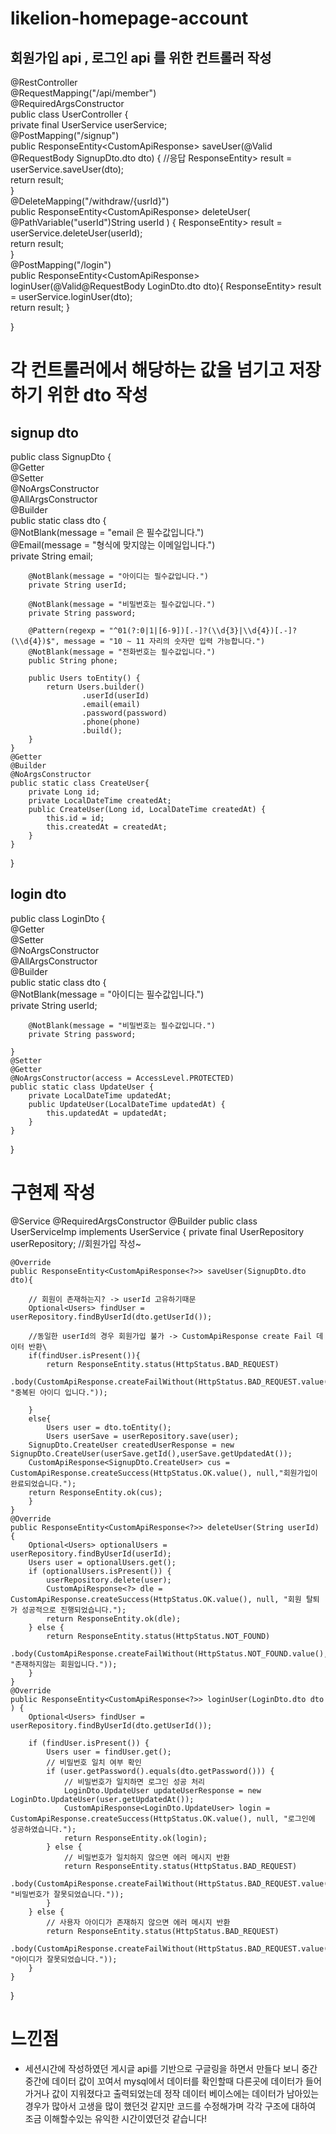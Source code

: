 # likelion-homepage-account

## 회원가입 api , 로그인 api 를 위한 컨트롤러 작성

@RestController  
@RequestMapping("/api/member")  
@RequiredArgsConstructor  
public class UserController {  
    private final UserService userService;  
    @PostMapping("/signup")  
    public ResponseEntity<CustomApiResponse<?>> saveUser(@Valid @RequestBody SignupDto.dto dto) {    
        //응답  
        ResponseEntity<CustomApiResponse<?>> result = userService.saveUser(dto);  
        return result;  
    }  
    @DeleteMapping("/withdraw/{usrId}")  
    public ResponseEntity<CustomApiResponse<?>> deleteUser(  
            @PathVariable("userId")String userId  
            ) {  
        ResponseEntity<CustomApiResponse<?>> result = userService.deleteUser(userId);  
        return result;  
    }  
    @PostMapping("/login")  
    public ResponseEntity<CustomApiResponse<?>> loginUser(@Valid@RequestBody LoginDto.dto dto){  
        ResponseEntity<CustomApiResponse<?>> result = userService.loginUser(dto);  
        return result;
    }  

}  

# 각 컨트롤러에서 해당하는 값을 넘기고 저장하기 위한 dto 작성
## signup dto

public class SignupDto {  
    @Getter  
    @Setter  
    @NoArgsConstructor  
    @AllArgsConstructor  
    @Builder  
public static class dto {  
        @NotBlank(message = "email 은 필수값입니다.")  
        @Email(message = "형식에 맞지않는 이메일입니다.")  
        private String email;  

        @NotBlank(message = "아이디는 필수값입니다.") 
        private String userId;

        @NotBlank(message = "비밀번호는 필수값입니다.")
        private String password;

        @Pattern(regexp = "^01(?:0|1|[6-9])[.-]?(\\d{3}|\\d{4})[.-]?(\\d{4})$", message = "10 ~ 11 자리의 숫자만 입력 가능합니다.")
        @NotBlank(message = "전화번호는 필수값입니다.")
        public String phone;

        public Users toEntity() {
            return Users.builder()
                    .userId(userId)
                    .email(email)
                    .password(password)
                    .phone(phone)
                    .build();
        }
    }
    @Getter
    @Builder
    @NoArgsConstructor
    public static class CreateUser{
        private Long id;
        private LocalDateTime createdAt;
        public CreateUser(Long id, LocalDateTime createdAt) {
            this.id = id;
            this.createdAt = createdAt;
        }
    }
}
## login dto

public class LoginDto {  
    @Getter  
    @Setter  
    @NoArgsConstructor  
    @AllArgsConstructor  
    @Builder  
    public static class dto {  
        @NotBlank(message = "아이디는 필수값입니다.")  
        private String userId;   

        @NotBlank(message = "비밀번호는 필수값입니다.")  
        private String password;  

    }
    @Setter
    @Getter
    @NoArgsConstructor(access = AccessLevel.PROTECTED)
    public static class UpdateUser {
        private LocalDateTime updatedAt;
        public UpdateUser(LocalDateTime updatedAt) {
            this.updatedAt = updatedAt;
        }
    }

}

# 구현제 작성
@Service
@RequiredArgsConstructor
@Builder
public class UserServiceImp implements UserService {
    private final UserRepository userRepository;
    //회원가입 작성~

    @Override
    public ResponseEntity<CustomApiResponse<?>> saveUser(SignupDto.dto dto){

        // 회원이 존재하는지? -> userId 고유하기때문
        Optional<Users> findUser = userRepository.findByUserId(dto.getUserId());

        //동일한 userId의 경우 회원가입 불가 -> CustomApiResponse create Fail 데이터 반환\
        if(findUser.isPresent()){
            return ResponseEntity.status(HttpStatus.BAD_REQUEST)
                    .body(CustomApiResponse.createFailWithout(HttpStatus.BAD_REQUEST.value(), "중복된 아이디 입니다."));

        }
        else{
            Users user = dto.toEntity();
            Users userSave = userRepository.save(user);
        SignupDto.CreateUser createdUserResponse = new SignupDto.CreateUser(userSave.getId(),userSave.getUpdatedAt());
        CustomApiResponse<SignupDto.CreateUser> cus = CustomApiResponse.createSuccess(HttpStatus.OK.value(), null,"회원가입이 완료되었습니다.");
        return ResponseEntity.ok(cus);
        }
    }
    @Override
    public ResponseEntity<CustomApiResponse<?>> deleteUser(String userId) {
        Optional<Users> optionalUsers = userRepository.findByUserId(userId);
        Users user = optionalUsers.get();
        if (optionalUsers.isPresent()) {
            userRepository.delete(user);
            CustomApiResponse<?> dle = CustomApiResponse.createSuccess(HttpStatus.OK.value(), null, "회원 탈퇴가 성공적으로 진행되었습니다.");
            return ResponseEntity.ok(dle);
        } else {
            return ResponseEntity.status(HttpStatus.NOT_FOUND)
                    .body(CustomApiResponse.createFailWithout(HttpStatus.NOT_FOUND.value(), "존재하지않는 회원입니다."));
        }
    }
    @Override
    public ResponseEntity<CustomApiResponse<?>> loginUser(LoginDto.dto dto
    ) {
        Optional<Users> findUser = userRepository.findByUserId(dto.getUserId());

        if (findUser.isPresent()) {
            Users user = findUser.get();
            // 비밀번호 일치 여부 확인
            if (user.getPassword().equals(dto.getPassword())) {
                // 비밀번호가 일치하면 로그인 성공 처리
                LoginDto.UpdateUser updateUserResponse = new LoginDto.UpdateUser(user.getUpdatedAt());
                CustomApiResponse<LoginDto.UpdateUser> login = CustomApiResponse.createSuccess(HttpStatus.OK.value(), null, "로그인에 성공하였습니다.");
                return ResponseEntity.ok(login);
            } else {
                // 비밀번호가 일치하지 않으면 에러 메시지 반환
                return ResponseEntity.status(HttpStatus.BAD_REQUEST)
                        .body(CustomApiResponse.createFailWithout(HttpStatus.BAD_REQUEST.value(), "비밀번호가 잘못되었습니다."));
            }
        } else {
            // 사용자 아이디가 존재하지 않으면 에러 메시지 반환
            return ResponseEntity.status(HttpStatus.BAD_REQUEST)
                    .body(CustomApiResponse.createFailWithout(HttpStatus.BAD_REQUEST.value(), "아이디가 잘못되었습니다."));
        }
    }
}

# 느낀점
 - 세션시간에 작성하였던 게시글 api를 기반으로 구글링을 하면서 만들다 보니 중간 중간에 데이터 값이 꼬여서 mysql에서 데이터를 확인할때 다른곳에 데이터가 들어가거나 
   값이 지워졌다고 출력되었는데 정작 데이터 베이스에는 데이터가 남아있는경우가 많아서 고생을 많이 했던것 같지만 코드를 수정해가며 
   각각 구조에 대하여 조금 이해할수있는 유익한 시간이였던것 같습니다!

